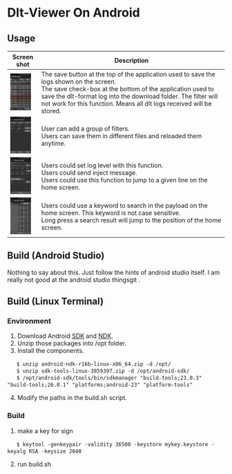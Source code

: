 # Dlt-Viewer On Android

## Usage

| Screen shot                 | Description                              |
| --------------------------- | ---------------------------------------- |
| <img src="docs/home.png" width="48">    | The save button at the top of the application used to save the logs shown on the screen. <br/> The save check-box at the bottom of the application used to save the dlt-format log into the download folder. The filter will not work for this function. Means all dlt logs received will be stored. |
| <img src="docs/filter.png" width="48">  | User can add a group of filters. <br/> Users can save them in different files and reloaded them anytime. |
| <img src="docs/control.png" width="48"> | Users could set log level with this function. <br/> Users could send inject message.  <br/> Users could use this function to jump to a given line on the home screen. |
| <img src="docs/search.png" width="48">  | Users could use a keyword to search in the payload on the home screen. This keyword is not case sensitive.  <br/> Long press a search result will jump to the position of the home screen. |

## Build (Android Studio)

Nothing to say about this. Just follow the hints of android studio itself.
I am really not good at the android studio thingsgit .

## Build (Linux Terminal)

### Environment
1. Download Android [SDK](https://medium.com/@authmane512/how-to-build-an-apk-from-command-line-without-ide-7260e1e22676) and [NDK](https://software.intel.com/en-us/articles/building-an-android-command-line-application-using-the-ndk-build-tools).
2. Unzip those packages into /opt folder.
3. Install the components.
```(base)
   $ unzip android-ndk-r16b-linux-x86_64.zip -d /opt/
   $ unzip sdk-tools-linux-3859397.zip -d /opt/android-sdk/
   $ /opt/android-sdk/tools/bin/sdkmanager "build-tools;23.0.3" "build-tools;26.0.1" "platforms;android-23" "platform-tools"
```
4. Modify the paths in the build.sh script.

### Build
1. make a key for sign
```(shell)
   $ keytool -genkeypair -validity 36500 -keystore mykey.keystore -keyalg RSA -keysize 2048
```
2. run build.sh
